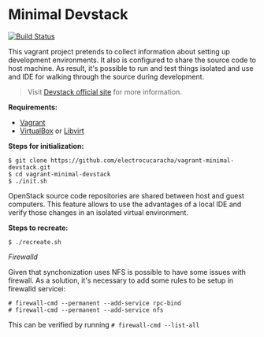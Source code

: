 Minimal Devstack
================

[![Build Status](https://api.travis-ci.org/electrocucaracha/vagrant-minimal-devstack.svg?branch=master)](https://api.travis-ci.org/electrocucaracha/vagrant-minimal-devstack)

This vagrant project pretends to collect information about setting up
development environments. It also is configured to share the source code
to host machine. As result, it's possible to run and test things isolated
and use and IDE for walking through the source during development.

> Visit [Devstack official site][1] for more information.

**Requirements:**

  * [Vagrant][2]
  * [VirtualBox][3] or [Libvirt][4]

**Steps for initialization:**

    $ git clone https://github.com/electrocucaracha/vagrant-minimal-devstack.git
    $ cd vagrant-minimal-devstack
    $ ./init.sh

OpenStack source code repositories are shared between host and guest computers.
This feature allows to use the advantages of a local IDE and verify those
changes in an isolated virtual environment.

**Steps to recreate:**

    $ ./recreate.sh

*Firewalld*

Given that synchonization uses NFS is possible to have some issues with
firewall. As a solution, it's necessary to add some rules to be setup in
firewalld servicei:

    # firewall-cmd --permanent --add-service rpc-bind
    # firewall-cmd --permanent --add-service nfs

This can be verified by running `# firewall-cmd --list-all`

[1]: http://docs.openstack.org/developer/devstack/
[2]: https://www.vagrantup.com/downloads.html
[3]: https://www.virtualbox.org/wiki/Downloads
[4]: http://libvirt.org/downloads.html
